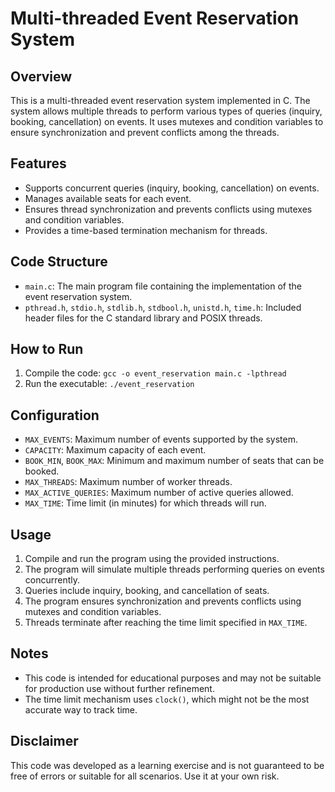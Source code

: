 # Multi-threaded Event Reservation System

## Overview

This is a multi-threaded event reservation system implemented in C. The system allows multiple threads to perform various types of queries (inquiry, booking, cancellation) on events. It uses mutexes and condition variables to ensure synchronization and prevent conflicts among the threads.

## Features

- Supports concurrent queries (inquiry, booking, cancellation) on events.
- Manages available seats for each event.
- Ensures thread synchronization and prevents conflicts using mutexes and condition variables.
- Provides a time-based termination mechanism for threads.

## Code Structure

- `main.c`: The main program file containing the implementation of the event reservation system.
- `pthread.h`, `stdio.h`, `stdlib.h`, `stdbool.h`, `unistd.h`, `time.h`: Included header files for the C standard library and POSIX threads.

## How to Run

1. Compile the code: `gcc -o event_reservation main.c -lpthread`
2. Run the executable: `./event_reservation`

## Configuration

- `MAX_EVENTS`: Maximum number of events supported by the system.
- `CAPACITY`: Maximum capacity of each event.
- `BOOK_MIN`, `BOOK_MAX`: Minimum and maximum number of seats that can be booked.
- `MAX_THREADS`: Maximum number of worker threads.
- `MAX_ACTIVE_QUERIES`: Maximum number of active queries allowed.
- `MAX_TIME`: Time limit (in minutes) for which threads will run.

## Usage

1. Compile and run the program using the provided instructions.
2. The program will simulate multiple threads performing queries on events concurrently.
3. Queries include inquiry, booking, and cancellation of seats.
4. The program ensures synchronization and prevents conflicts using mutexes and condition variables.
5. Threads terminate after reaching the time limit specified in `MAX_TIME`.

## Notes

- This code is intended for educational purposes and may not be suitable for production use without further refinement.
- The time limit mechanism uses `clock()`, which might not be the most accurate way to track time.

## Disclaimer

This code was developed as a learning exercise and is not guaranteed to be free of errors or suitable for all scenarios. Use it at your own risk.
